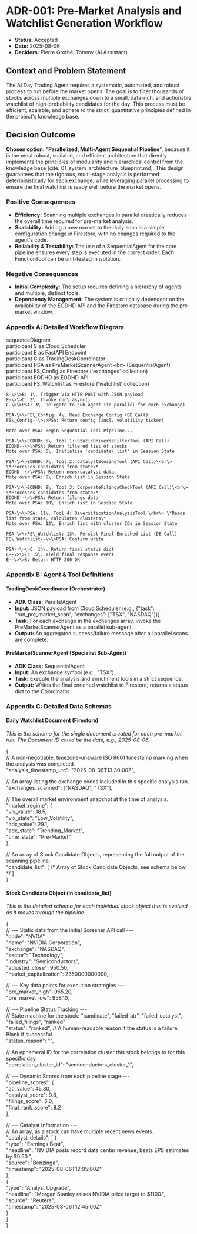 # **ADR-001: Pre-Market Analysis and Watchlist Generation Workflow**

* **Status:** Accepted  
* **Date:** 2025-08-06  
* **Deciders:** Pierre Grothé, Tommy (AI Assistant)

## **Context and Problem Statement**

The AI Day Trading Agent requires a systematic, automated, and robust process to run before the market opens. The goal is to filter thousands of stocks across multiple exchanges down to a small, data-rich, and actionable watchlist of high-probability candidates for the day. This process must be efficient, scalable, and adhere to the strict, quantitative principles defined in the project's knowledge base.

## **Decision Outcome**

**Chosen option:** "**Parallelized, Multi-Agent Sequential Pipeline**", because it is the most robust, scalable, and efficient architecture that directly implements the principles of modularity and hierarchical control from the knowledge base \[cite: 01\_system\_architecture\_blueprint.md\]. This design guarantees that the rigorous, multi-stage analysis is performed deterministically for each exchange, while leveraging parallel processing to ensure the final watchlist is ready well before the market opens.

### **Positive Consequences**

* **Efficiency:** Scanning multiple exchanges in parallel drastically reduces the overall time required for pre-market analysis.  
* **Scalability:** Adding a new market to the daily scan is a simple configuration change in Firestore, with no changes required to the agent's code.  
* **Reliability & Testability:** The use of a SequentialAgent for the core pipeline ensures every step is executed in the correct order. Each FunctionTool can be unit-tested in isolation.

### **Negative Consequences**

* **Initial Complexity:** The setup requires defining a hierarchy of agents and multiple, distinct tools.  
* **Dependency Management:** The system is critically dependent on the availability of the EODHD API and the Firestore database during the pre-market window.

### **Appendix A: Detailed Workflow Diagram**

sequenceDiagram  
    participant S as Cloud Scheduler  
    participant E as FastAPI Endpoint  
    participant C as TradingDeskCoordinator  
    participant PSA as PreMarketScannerAgent \<br\> (SequentialAgent)  
    participant FS\_Config as Firestore ('exchanges' collection)  
    participant EODHD as EODHD API  
    participant FS\_Watchlist as Firestore ('watchlist' collection)

    S-\>\>E: 1\. Trigger via HTTP POST with JSON payload  
    E-\>\>C: 2\. Invoke run\_async()  
    C-\>\>PSA: 3\. Delegate to sub-agent (in parallel for each exchange)  
      
    PSA-\>\>FS\_Config: 4\. Read Exchange Config (DB Call)  
    FS\_Config--\>\>PSA: Return config (incl. volatility ticker)

    Note over PSA: Begin Sequential Tool Pipeline...

    PSA-\>\>EODHD: 5\. Tool 1: StaticUniverseFilterTool (API Call)  
    EODHD--\>\>PSA: Return filtered list of stocks  
    Note over PSA: 6\. Initialize 'candidate\_list' in Session State

    PSA-\>\>EODHD: 7\. Tool 2: CatalystScoringTool (API Call)\<br\> \*Processes candidates from state\*  
    EODHD--\>\>PSA: Return news/catalyst data  
    Note over PSA: 8\. Enrich list in Session State

    PSA-\>\>EODHD: 9\. Tool 3: CorporateFilingsCheckTool (API Call)\<br\> \*Processes candidates from state\*  
    EODHD--\>\>PSA: Return filings data  
    Note over PSA: 10\. Enrich list in Session State

    PSA-\>\>PSA: 11\. Tool 4: DiversificationAnalysisTool \<br\> \*Reads list from state, calculates clusters\*  
    Note over PSA: 12\. Enrich list with cluster IDs in Session State  
      
    PSA-\>\>FS\_Watchlist: 13\. Persist Final Enriched List (DB Call)  
    FS\_Watchlist--\>\>PSA: Confirm write

    PSA--\>\>C: 14\. Return final status dict  
    C--\>\>E: 15\. Yield final response event  
    E--\>\>S: Return HTTP 200 OK

### **Appendix B: Agent & Tool Definitions**

#### **TradingDeskCoordinator (Orchestrator)**

* **ADK Class:** ParallelAgent  
* **Input:** JSON payload from Cloud Scheduler (e.g., {"task": "run\_pre\_market\_scan", "exchanges": \["TSX", "NASDAQ"\]}).  
* **Task:** For each exchange in the exchanges array, invoke the PreMarketScannerAgent as a parallel sub-agent.  
* **Output:** An aggregated success/failure message after all parallel scans are complete.

#### **PreMarketScannerAgent (Specialist Sub-Agent)**

* **ADK Class:** SequentialAgent  
* **Input:** An exchange symbol (e.g., "TSX").  
* **Task:** Execute the analysis and enrichment tools in a strict sequence.  
* **Output:** Writes the final enriched watchlist to Firestore; returns a status dict to the Coordinator.

### **Appendix C: Detailed Data Schemas**

#### **Daily Watchlist Document (Firestore)**

*This is the schema for the single document created for each pre-market run. The Document ID could be the date, e.g., 2025-08-06.*

{  
  // A non-negotiable, timezone-unaware ISO 8601 timestamp marking when the analysis was completed.  
  "analysis\_timestamp\_utc": "2025-08-06T13:30:00Z",  

  // An array listing the exchange codes included in this specific analysis run.  
  "exchanges\_scanned": \["NASDAQ", "TSX"\],  

  // The overall market environment snapshot at the time of analysis.  
  "market\_regime": {  
    "vix\_value": 18.5,  
    "vix\_state": "Low\_Volatility",  
    "adx\_value": 29.1,  
    "adx\_state": "Trending\_Market",  
    "time\_state": "Pre-Market"  
  },  

  // An array of Stock Candidate Objects, representing the full output of the scanning pipeline.  
  "candidate\_list": \[ /\* Array of Stock Candidate Objects, see schema below \*/ \]  
}

#### **Stock Candidate Object (in candidate\_list)**

*This is the detailed schema for each individual stock object that is evolved as it moves through the pipeline.*

{  
  // \--- Static data from the initial Screener API call \---  
  "code": "NVDA",  
  "name": "NVIDIA Corporation",  
  "exchange": "NASDAQ",  
  "sector": "Technology",  
  "industry": "Semiconductors",  
  "adjusted\_close": 950.50,  
  "market\_capitalization": 2350000000000,

  // \--- Key data points for execution strategies \---  
  "pre\_market\_high": 965.20,  
  "pre\_market\_low": 958.10,

  // \--- Pipeline Status Tracking \---  
  // State machine for the stock: "candidate", "failed\_atr", "failed\_catalyst", "failed\_filings", "ranked"  
  "status": "ranked",
  // A human-readable reason if the status is a failure. Blank if successful.  
  "status\_reason": "",

  // An ephemeral ID for the correlation cluster this stock belongs to for this specific day.  
  "correlation\_cluster\_id": "semiconductors\_cluster\_1",

  // \--- Dynamic Scores from each pipeline stage \---  
  "pipeline\_scores": {  
    "atr\_value": 45.30,  
    "catalyst\_score": 9.8,  
    "filings\_score": 5.0,  
    "final\_rank\_score": 9.2  
  },

  // \--- Catalyst Information \---  
  // An array, as a stock can have multiple recent news events.  
  "catalyst\_details": \[
    {  
      "type": "Earnings Beat",  
      "headline": "NVIDIA posts record data center revenue, beats EPS estimates by $0.50.",  
      "source": "Benzinga",  
      "timestamp": "2025-08-06T12:05:00Z"  
    },  
    {  
      "type": "Analyst Upgrade",  
      "headline": "Morgan Stanley raises NVIDIA price target to $1100.",  
      "source": "Reuters",  
      "timestamp": "2025-08-06T12:45:00Z"  
    }  
  \]  
}  
